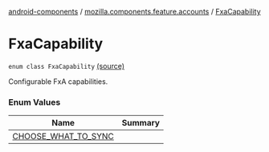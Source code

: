 [android-components](../../index.md) / [mozilla.components.feature.accounts](../index.md) / [FxaCapability](./index.md)

# FxaCapability

`enum class FxaCapability` [(source)](https://github.com/mozilla-mobile/android-components/blob/master/components/feature/accounts/src/main/java/mozilla/components/feature/accounts/FxaWebChannelFeature.kt#L33)

Configurable FxA capabilities.

### Enum Values

| Name | Summary |
|---|---|
| [CHOOSE_WHAT_TO_SYNC](-c-h-o-o-s-e_-w-h-a-t_-t-o_-s-y-n-c.md) |  |
